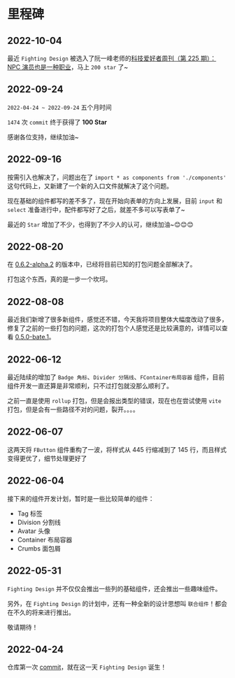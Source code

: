# 里程碑

## 2022-10-04

最近 `Fighting Design` 被选入了阮一峰老师的[科技爱好者周刊（第 225 期）：NPC 演员也是一种职业](https://www.ruanyifeng.com/blog/2022/09/weekly-issue-225.html)，马上 `200 star` 了~

## 2022-09-24

`2022-04-24 ~ 2022-09-24` 五个月时间

`1474` 次 `commit` 终于获得了 **100 Star**

感谢各位支持，继续加油~

## 2022-09-16

按需引入也解决了，问题出在了 `import * as components from './components'` 这句代码上，又新建了一个新的入口文件就解决了这个问题。

现在基础的组件都写的差不多了，现在开始向表单的方向上发展，目前 `input` 和 `select` 准备进行中，配件都写好了之后，就差不多可以写表单了~

最近的 `Star` 增加了不少，也得到了不少人的认可，继续加油~😊😊😊

## 2022-08-20

在 [0.6.2-alpha.2](https://github.com/FightingDesign/fighting-design/releases/tag/0.6.2-alpha.2) 的版本中，已经将目前已知的打包问题全部解决了。

打包这个东西，真的是一步一个坎坷。

## 2022-08-08

最近我们新增了很多新组件，感觉还不错，今天我将项目整体大幅度改动了很多，修复了之前的一些打包的问题，这次的打包个人感觉还是比较满意的，详情可以查看 [0.5.0-bate.1](https://github.com/FightingDesign/fighting-design/releases/tag/0.5.0-bate.1)。

## 2022-06-12

最近陆续的增加了 `Badge 角标`、`Divider 分隔线`、`FContainer布局容器` 组件，目前组件开发一直还算是非常顺利，只不过打包就没那么顺利了。

之前一直是使用 `rollup` 打包，但是会报出类型的错误，现在也在尝试使用 `vite` 打包，但是会有一些路径不对的问题，裂开。。。。

## 2022-06-07

这两天将 `FButton` 组件重构了一波，将样式从 445 行缩减到了 145 行，而且样式变得更优了，细节处理更好了

## 2022-06-04

接下来的组件开发计划，暂时是一些比较简单的组件：

- Tag 标签
- Division 分割线
- Avatar 头像
- Container 布局容器
- Crumbs 面包屑

## 2022-05-31

`Fighting Design` 并不仅仅会推出一些列的基础组件，还会推出一些趣味组件。

另外，在 `Fighting Design` 的计划中，还有一种全新的设计思想叫 `联合组件`！都会在不久的将来进行推出。

敬请期待！

## 2022-04-24

仓库第一次 [commit](https://github.com/FightingDesign/fighting-design/tree/bd0244a6fb0d71e4a99b0c9416b5cc253bbcc096)，就在这一天 `Fighting Design` 诞生！
